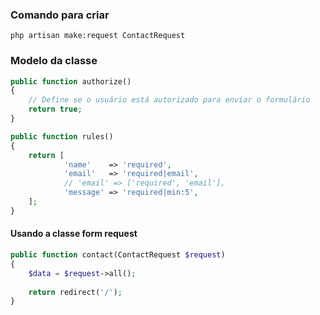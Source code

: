 ### Comando para criar
```
php artisan make:request ContactRequest 
```

### Modelo da classe
```php
public function authorize()
{
	// Define se o usuário está autorizado para enviar o formulário
	return true;
}

public function rules()
{
	return [
			'name'    => 'required',
			'email'   => 'required|email',
	        // 'email' => ['required', 'email'],
	        'message' => 'required|min:5',
	];
}
```

#### Usando a classe form request
```php
public function contact(ContactRequest $request)
{
	$data = $request->all();
	
	return redirect('/');
}
```
<!--stackedit_data:
eyJoaXN0b3J5IjpbMTE4Nzk0OTQ4Niw1NjQ1MjgwNjRdfQ==
-->